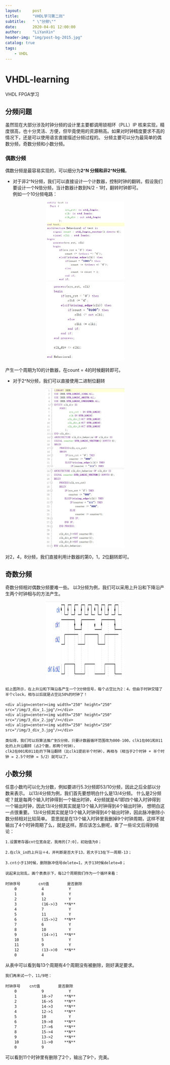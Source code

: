 ```yaml
---
layout:     post
title:      "VHDL学习第二则"
subtitle:   " \"分频\""
date:       2020-04-01 12:00:00
author:     "LiYanXin"
header-img: "img/post-bg-2015.jpg"
catalog: true
tags:
    - VHDL
---
```


# VHDL-learning
VHDL FPGA学习

## 分频问题  
虽然现在大部分涉及时钟分频的设计里主要都调用锁相环（PLL）IP 核来实现，精度很高，也十分灵活、方便，但毕竟使用的资源稍高。如果对时钟精度要求不高的情况下，还是可以使用语言直接描述分频过程的。
分频主要可以分为最简单的偶数分频，奇数分频和小数分频。

### 偶数分频
偶数分频是最容易实现的，可以细分为**2^N 分频和非2^N分频**。  

  * 对于非2^N分频，我们可以直接设计一个计数器，控制时钟的翻转。假设我们要设计一个N倍分频，当计数器计数到N/2 - 1时，翻转时钟即可。   
	例如一个10分频电路： 
  <div align=center><img width="250" height="250" src="/img/10_div_1.jpg"/></div>  
  <div align=center><img width="250" height="250" src="/img/10_div_2.jpg"/></div>  
  
  产生一个周期为10的计数器，在count = 4的时候翻转即可。  
  
  * 对于2^N分频，我们可以直接使用二进制位翻转  
  <div align=center><img width="250" height="250" src="/img/2_div_1.jpg"/></div>  
  <div align=center><img width="250" height="250" src="/img/2_div_2.jpg"/></div>  
  
  对2，4，8分频，我们直接利用计数器的第0，1，2位翻转即可。
  
## 奇数分频
  奇数分频相对偶数分频要难一些。
  以3分频为例，我们可以采用上升沿和下降沿产生两个时钟相与的方法产生。  
  
  <div align=center><img width="250" height="250" src="/img/3_div.png"/></div>
	
	如上图所示，在上升沿和下降沿各产生一个3分频信号，每个占空比为2：4，但由于时钟交错了半个clock，相与以后就是占空比50%的时钟了！
	
	<div align=center><img width="250" height="250" src="/img/3_div_1.jpg"/></div>
	<div align=center><img width="250" height="250" src="/img/3_div_2.jpg"/></div>
	<div align=center><img width="250" height="250" src="/img/3_div_3.jpg"/></div>
	
	类似得，我们可以将算法推广到5分频，只要计数器循环范围改为000-100，clk1在001和011处的上升沿翻转（占2个数，即两个时钟），
	clk2在001和011处的下降沿翻转（比clk1提前半个时钟），再相与（相当于2个时钟 + 半个时钟 = 2.5个时钟 = 5/2）就可以了。  
    
## 小数分频
  任意小数均可以化为分数，例如要进行5.3分频即53/10分频，因此之后全部以分数来表示。 
  以13/4分频为例，我们首先要想明白什么是13/4分频。
  什么是2分频呢？就是每两个输入时钟得到一个输出时钟，4分频就是4/1即四个输入时钟得到一个输出时钟，因此13/4分频其实就是13个输入时钟得到4个输出时钟，
  想明白这一点很重要。
  13/4分频其实就是13个输入时钟得到4个输出时钟，因此脉冲删除小数分频相对比较简单。
  意思就是在13个输入时钟里我删掉9个时钟周期，这样不就输出了4个时钟周期了么，就是这样。那应该怎么删呢，查了一些论文后得到结论：

	1.设置寄存器cnt位宽自定，我用的[7:0]，初始值为0；

	2.在clk_in的上升沿＋4，并判断是否大于13，若大于13在下一周期-13；

	3.cnt小于13时候，删除脉冲信号delete=1，大于13时候delete=0；

	说起来比较乱，画个表表示下，每12个周期我们作为一个循环来看：
	
	时钟序号 		cnt值 		是否删除
		0 			4 			Y
		1 			8 			Y
		2 			12 			Y
		3 			(16->)3   **N**
		4 			7 			Y
		5 			11 			Y
		6 			(15->)2   **N**
		7 			6 			Y
		8 			10 			Y
		9 			(14->)1   **N**
		10 			5 			Y
		11 			9 			Y
		12 			(13->)0   **N**
		0 			4 	 
  从表中可以看到每13个周期有4个周期没有被删除，刚好满足要求。 

	我们再来试一个，11/9吧：
	
	时钟序号 	cnt值 		是否删除
		0 			9 			Y
		1 			18->7 	  **N**
		2 			16->5 	  **N**
		3 			14->3 	  **N**
		4 			12->1 	  **N**
		5 			10 			Y
		6 			19->8 	  **N**
		7 			17->6 	  **N**
		8 			15->4 	  **N**
		9 			13->2 	  **N**
		10 			11->0 	  **N**
		0 			9 	 

可以看到11个时钟里有删除了2个，输出了9个，完美。


    
    
    
    
    
    
